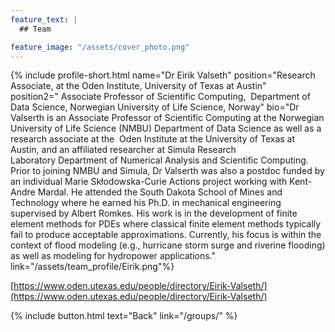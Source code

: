 ```yaml
---
feature_text: |
  ## Team

feature_image: "/assets/cover_photo.png"
---
```

{% include profile-short.html name="Dr Eirik Valseth" position="Research Associate, at the Oden Institute, University of Texas at Austin" position2=" Associate Professor of Scientific Computing,  Department of Data Science, Norwegian University of Life Science, Norway"  bio="Dr Valserth is an Associate Professor of Scientific Computing at the Norwegian University of Life Science (NMBU) Department of Data Science as well as a research associate at the  Oden Institute at the University of Texas at Austin, and an affiliated researcher at Simula Research Laboratory Department of Numerical Analysis and Scientific Computing. Prior to joining NMBU and Simula, Dr Valserth was also a postdoc funded by an individual Marie Skłodowska-Curie Actions project working with Kent-Andre Mardal. He attended the South Dakota School of Mines and Technology where he earned his Ph.D. in mechanical engineering supervised by Albert Romkes. His work is in the development of finite element methods for PDEs where classical finite element methods typically fail to produce acceptable approximations. Currently, his focus is within the context of flood modeling (e.g., hurricane storm surge and riverine flooding) as well as modeling for hydropower applications." link="/assets/team_profile/Eirik.png"%}



[https://www.oden.utexas.edu/people/directory/Eirik-Valseth/](https://www.oden.utexas.edu/people/directory/Eirik-Valseth/)



{% include button.html text="Back" link="/groups/" %}
